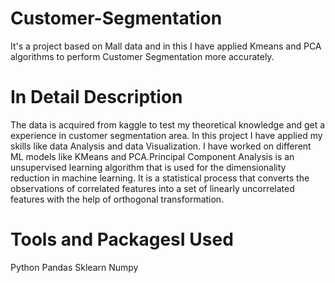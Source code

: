 # Customer-Segmentation
It's a project based on Mall data and in this I have applied Kmeans and PCA algorithms to perform Customer Segmentation more accurately. 
# In Detail Description
The data is acquired from kaggle to test my theoretical knowledge and get a experience in customer segmentation area. In this project I have applied my skills like data Analysis and data Visualization. I have worked on different ML models like KMeans and PCA.Principal Component Analysis is an unsupervised learning algorithm that is used for the dimensionality reduction in machine learning. It is a statistical process that converts the observations of correlated features into a set of linearly uncorrelated features with the help of orthogonal transformation.
# Tools and PackagesI Used
Python
Pandas
Sklearn
Numpy

